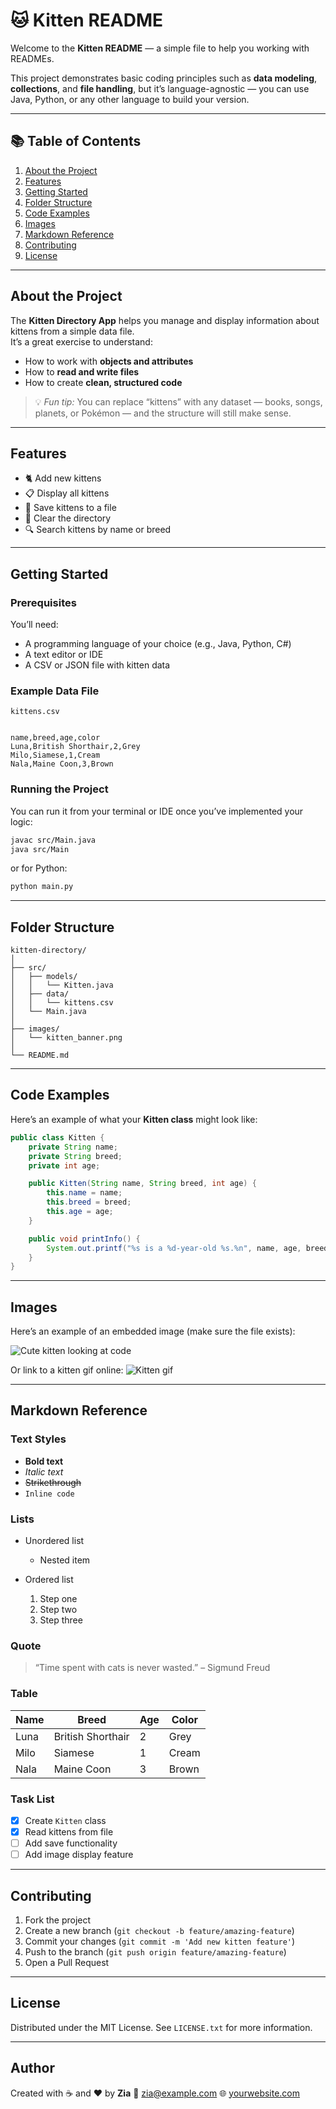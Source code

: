 # 🐱 Kitten README

Welcome to the **Kitten README** — a simple file to help you working with READMEs.  

This project demonstrates basic coding principles such as **data modeling**, **collections**, and **file handling**, but it’s language-agnostic — you can use Java, Python, or any other language to build your version.

---

## 📚 Table of Contents

1. [About the Project](#about-the-project)
2. [Features](#features)
3. [Getting Started](#getting-started)
4. [Folder Structure](#folder-structure)
5. [Code Examples](#code-examples)
6. [Images](#images)
7. [Markdown Reference](#markdown-reference)
8. [Contributing](#contributing)
9. [License](#license)

---

## About the Project

The **Kitten Directory App** helps you manage and display information about kittens from a simple data file.  
It’s a great exercise to understand:
- How to work with **objects and attributes**
- How to **read and write files**
- How to create **clean, structured code**

> 💡 *Fun tip:* You can replace “kittens” with any dataset — books, songs, planets, or Pokémon — and the structure will still make sense.

---

## Features

- 🐈 Add new kittens  
- 📋 Display all kittens  
- 💾 Save kittens to a file  
- 🧹 Clear the directory  
- 🔍 Search kittens by name or breed  

---

## Getting Started

### Prerequisites
You’ll need:
- A programming language of your choice (e.g., Java, Python, C#)
- A text editor or IDE
- A CSV or JSON file with kitten data

### Example Data File
`kittens.csv`  
```

name,breed,age,color
Luna,British Shorthair,2,Grey
Milo,Siamese,1,Cream
Nala,Maine Coon,3,Brown

````

### Running the Project
You can run it from your terminal or IDE once you’ve implemented your logic:

```bash
javac src/Main.java
java src/Main
````

or for Python:

```bash
python main.py
```

---

## Folder Structure

```
kitten-directory/
│
├── src/
│   ├── models/
│   │   └── Kitten.java
│   ├── data/
│   │   └── kittens.csv
│   └── Main.java
│
├── images/
│   └── kitten_banner.png
│
└── README.md
```

---

## Code Examples

Here’s an example of what your **Kitten class** might look like:

```java
public class Kitten {
    private String name;
    private String breed;
    private int age;

    public Kitten(String name, String breed, int age) {
        this.name = name;
        this.breed = breed;
        this.age = age;
    }

    public void printInfo() {
        System.out.printf("%s is a %d-year-old %s.%n", name, age, breed);
    }
}
```

---

## Images

Here’s an example of an embedded image (make sure the file exists):

![Cute kitten looking at code](./images/zia.png)

Or link to a kitten gif online:
![Kitten gif](https://media.giphy.com/media/JIX9t2j0ZTN9S/giphy.gif)

---

## Markdown Reference

### Text Styles

* **Bold text**
* *Italic text*
* ~~Strikethrough~~
* `Inline code`

### Lists

* Unordered list

    * Nested item
* Ordered list

    1. Step one
    2. Step two
    3. Step three

### Quote

> “Time spent with cats is never wasted.” – Sigmund Freud

### Table

| Name | Breed             | Age | Color |
| ---- | ----------------- | --- | ----- |
| Luna | British Shorthair | 2   | Grey  |
| Milo | Siamese           | 1   | Cream |
| Nala | Maine Coon        | 3   | Brown |

### Task List

* [x] Create `Kitten` class
* [x] Read kittens from file
* [ ] Add save functionality
* [ ] Add image display feature

---

## Contributing

1. Fork the project
2. Create a new branch (`git checkout -b feature/amazing-feature`)
3. Commit your changes (`git commit -m 'Add new kitten feature'`)
4. Push to the branch (`git push origin feature/amazing-feature`)
5. Open a Pull Request

---

## License

Distributed under the MIT License.
See `LICENSE.txt` for more information.

---

## Author

Created with ☕ and ❤️ by **Zia**
📧 [zia@example.com](mailto:zia@example.com)
🌐 [yourwebsite.com](https://yourwebsite.com)

